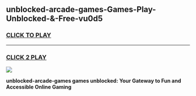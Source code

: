 
## unblocked-arcade-games-Games-Play-Unblocked-&-Free-vu0d5
<h3>
<a href="https://premium76.site?title=unblocked-arcade-games&ref=24A">CLICK TO PLAY</a></h3>
<hr>

<h3>
<a href="https://premium76.site?title=unblocked-arcade-games&ref=24A">CLICK 2 PLAY</a>
  
</h3>

<a href="https://premium76.site?title=unblocked-arcade-games&ref=24A"><img src="https://clearcache.store/games.png"></a>


**unblocked-arcade-games games unblocked: Your Gateway to Fun and Accessible Online Gaming**
